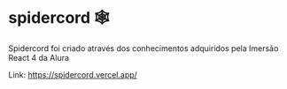 # spidercord 🕸️
 
 Spidercord foi criado através dos conhecimentos adquiridos pela Imersão React 4 da Alura
 
Link: https://spidercord.vercel.app/ 
